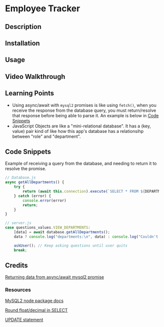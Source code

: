 # Employee Tracker

## Description


## Installation


## Usage


## Video Walkthrough


## Learning Points

* Using async/await with `mysql2` promises is like using `fetch()`, when you receive the response from the database query, you must return/resolve that response before being able to parse it. An example is below in [Code Snippets](#code-snippets)
* JavaScript Objects are like a "mini-relational database". It has a (key, value) pair kind of like how this app's database has a relationsihp between "role" and "department".

## Code Snippets

Example of receiving a query from the database, and needing to return it to resolve the promise.
```js
// Database.js
async getAllDepartments() {
    try {
        return (await this.connection).execute(`SELECT * FROM ${DEPARTMENT}`);
    } catch (error) {
        console.error(error)
        return;
    }
}

// server.js
case questions_values.VIEW_DEPARTMENTS:
    [data] = await database.getAllDepartments();
    data ? console.log("departments:\n", data) : console.log("Couldn't read from department table");

    askUser(); // Keep asking questions until user quits
    break;
```

## Credits

[Returning data from async/await mysql2 promise](https://www.reddit.com/r/node/comments/l50xvc/help_with_mysql2_promises_and_asyncawait/gkrxy9t/?utm_source=share&utm_medium=web3x&utm_name=web3xcss&utm_term=1&utm_content=share_button)

### Resources

[MySQL2 node package docs](https://www.npmjs.com/package/mysql2)

[Round float/decimal in SELECT](https://www.w3schools.com/sql/func_mysql_round.asp)

[UPDATE statement](https://www.w3schools.com/sql/sql_update.asp)